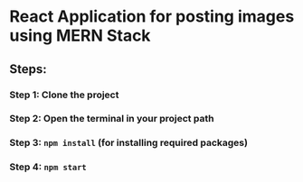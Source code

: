 
# React Application for posting images using MERN Stack 


## Steps:
### Step 1: Clone the project <br/>
### Step 2: Open the terminal in your project path <br/>
### Step 3: `npm install` (for installing required packages) <br/>
### Step 4: `npm start` <br/>
